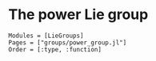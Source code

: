 # The power Lie group

```@autodocs
Modules = [LieGroups]
Pages = ["groups/power_group.jl"]
Order = [:type, :function]
```